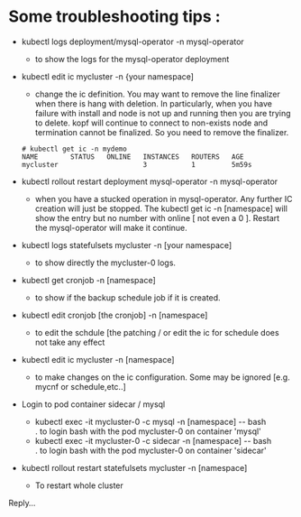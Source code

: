 # Some troubleshooting tips :
- kubectl logs deployment/mysql-operator -n mysql-operator
  - to show the logs for the mysql-operator deployment

- kubectl edit ic mycluster -n {your namespace]    
  - change the ic definition.   You may want to remove the line finalizer when there is hang with deletion.  In particularly, when you have failure with install and node is not up and running then you are trying to delete.  kopf will continue to connect to non-exists node and termination cannot be finalized.   So you need to remove the finalizer.
  ```
  # kubectl get ic -n mydemo
  NAME        STATUS   ONLINE   INSTANCES   ROUTERS   AGE
  mycluster                     3           1         5m59s
  ```

- kubectl rollout restart deployment mysql-operator -n mysql-operator 
  - when you have a stucked operation in mysql-operator.  Any further IC creation will just be stopped.  The kubectl get ic -n [namespace] will show the entry but no number with online [ not even a 0 ].   Restart the mysql-operator will make it continue.

- kubectl logs statefulsets mycluster -n [your namespace] 
  - to show directly the mycluster-0 logs.

- kubectl get cronjob -n [namespace]  
  - to show if the backup schedule job if it is created.

- kubectl edit cronjob [the cronjob] -n [namespace] 
  - to edit the schdule  [the patching / or edit the ic for schedule does not take any effect

- kubectl edit ic mycluster -n [namespace]
  - to make changes on the ic configuration.  Some may be ignored [e.g. mycnf or schedule,etc..]

- Login to pod container sidecar / mysql
  - kubectl exec -it mycluster-0 -c mysql -n [namespace] -- bash  
    . to login bash with the pod mycluster-0 on container 'mysql'
  - kubectl exec -it mycluster-0 -c sidecar -n [namespace] -- bash  
    . to login bash with the pod mycluster-0 on container 'sidecar'

- kubectl rollout restart statefulsets mycluster -n [namespace]
  - To restart whole cluster











Reply…




